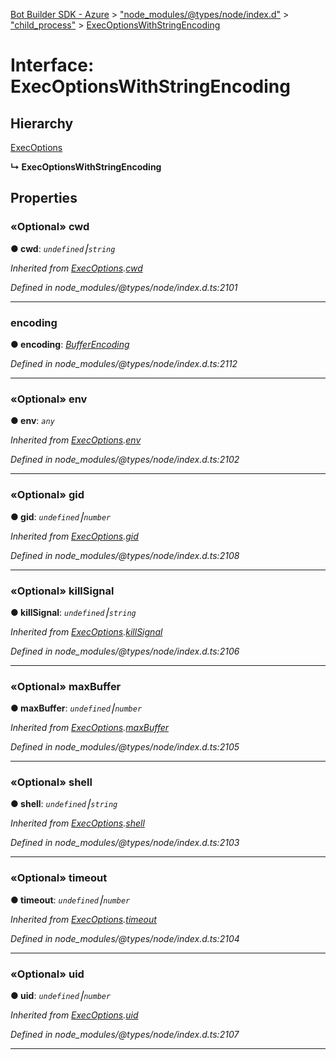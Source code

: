 [Bot Builder SDK - Azure](../README.md) > ["node_modules/@types/node/index.d"](../modules/_node_modules__types_node_index_d_.md) > ["child_process"](../modules/_node_modules__types_node_index_d_._child_process_.md) > [ExecOptionsWithStringEncoding](../interfaces/_node_modules__types_node_index_d_._child_process_.execoptionswithstringencoding.md)



# Interface: ExecOptionsWithStringEncoding

## Hierarchy


 [ExecOptions](_node_modules__types_node_index_d_._child_process_.execoptions.md)

**↳ ExecOptionsWithStringEncoding**








## Properties
<a id="cwd"></a>

### «Optional» cwd

**●  cwd**:  *`undefined`⎮`string`* 

*Inherited from [ExecOptions](_node_modules__types_node_index_d_._child_process_.execoptions.md).[cwd](_node_modules__types_node_index_d_._child_process_.execoptions.md#cwd)*

*Defined in node_modules/@types/node/index.d.ts:2101*





___

<a id="encoding"></a>

###  encoding

**●  encoding**:  *[BufferEncoding](../modules/_node_modules__types_node_index_d_.md#bufferencoding)* 

*Defined in node_modules/@types/node/index.d.ts:2112*





___

<a id="env"></a>

### «Optional» env

**●  env**:  *`any`* 

*Inherited from [ExecOptions](_node_modules__types_node_index_d_._child_process_.execoptions.md).[env](_node_modules__types_node_index_d_._child_process_.execoptions.md#env)*

*Defined in node_modules/@types/node/index.d.ts:2102*





___

<a id="gid"></a>

### «Optional» gid

**●  gid**:  *`undefined`⎮`number`* 

*Inherited from [ExecOptions](_node_modules__types_node_index_d_._child_process_.execoptions.md).[gid](_node_modules__types_node_index_d_._child_process_.execoptions.md#gid)*

*Defined in node_modules/@types/node/index.d.ts:2108*





___

<a id="killsignal"></a>

### «Optional» killSignal

**●  killSignal**:  *`undefined`⎮`string`* 

*Inherited from [ExecOptions](_node_modules__types_node_index_d_._child_process_.execoptions.md).[killSignal](_node_modules__types_node_index_d_._child_process_.execoptions.md#killsignal)*

*Defined in node_modules/@types/node/index.d.ts:2106*





___

<a id="maxbuffer"></a>

### «Optional» maxBuffer

**●  maxBuffer**:  *`undefined`⎮`number`* 

*Inherited from [ExecOptions](_node_modules__types_node_index_d_._child_process_.execoptions.md).[maxBuffer](_node_modules__types_node_index_d_._child_process_.execoptions.md#maxbuffer)*

*Defined in node_modules/@types/node/index.d.ts:2105*





___

<a id="shell"></a>

### «Optional» shell

**●  shell**:  *`undefined`⎮`string`* 

*Inherited from [ExecOptions](_node_modules__types_node_index_d_._child_process_.execoptions.md).[shell](_node_modules__types_node_index_d_._child_process_.execoptions.md#shell)*

*Defined in node_modules/@types/node/index.d.ts:2103*





___

<a id="timeout"></a>

### «Optional» timeout

**●  timeout**:  *`undefined`⎮`number`* 

*Inherited from [ExecOptions](_node_modules__types_node_index_d_._child_process_.execoptions.md).[timeout](_node_modules__types_node_index_d_._child_process_.execoptions.md#timeout)*

*Defined in node_modules/@types/node/index.d.ts:2104*





___

<a id="uid"></a>

### «Optional» uid

**●  uid**:  *`undefined`⎮`number`* 

*Inherited from [ExecOptions](_node_modules__types_node_index_d_._child_process_.execoptions.md).[uid](_node_modules__types_node_index_d_._child_process_.execoptions.md#uid)*

*Defined in node_modules/@types/node/index.d.ts:2107*





___


